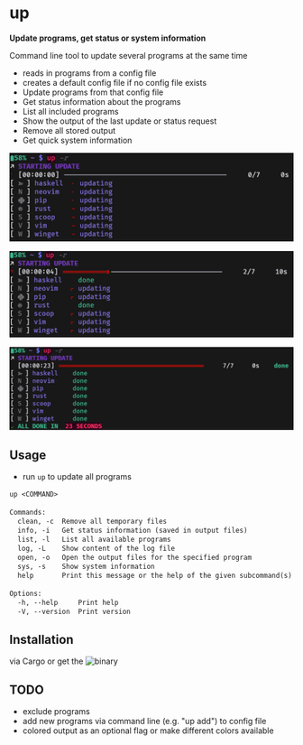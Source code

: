 # up

**Update programs, get status or system information**

Command line tool to update several programs at the same time
* reads in programs from a config file
* creates a default config file if no config file exists
* Update programs from that config file
* Get status information about the programs
* List all included programs
* Show the output of the last update or status request
* Remove all stored output
* Get quick system information

![screenshot](https://github.com/Phydon/up/blob/master/assets/screenshot_starting_update.png)

![screenshot](https://github.com/Phydon/up/blob/master/assets/screenshot_updating.png)

![screenshot](https://github.com/Phydon/up/blob/master/assets/screenshot_update_done.png)

## Usage

* run ```up``` to update all programs


```
up <COMMAND>

Commands:
  clean, -c  Remove all temporary files
  info, -i   Get status information (saved in output files)
  list, -l   List all available programs
  log, -L    Show content of the log file
  open, -o   Open the output files for the specified program
  sys, -s    Show system information
  help       Print this message or the help of the given subcommand(s)

Options:
  -h, --help     Print help
  -V, --version  Print version
```

## Installation

via Cargo or get the ![binary](https://github.com/Phydon/up/releases)

## TODO

* exclude programs
* add new programs via command line (e.g. "up add") to config file
* colored output as an optional flag or make different colors available


